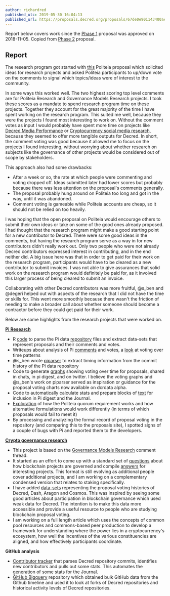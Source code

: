 ```yaml
---
author: richardred
published_utc: 2019-05-30 16:04:13
published_url: https://proposals.decred.org/proposals/67de0e901143400ae2f247391c4d5028719ffea8308fbc5854745ad859fb993f
---
```


Report below covers work since the [Phase 1](https://proposals.decred.org/proposals/c68bb790ba0843980bb9695de4628995e75e0d1f36c992951db49eca7b3b4bcd) proposal was approved on 2018-11-05. Copied from [Phase 2](https://proposals.decred.org/proposals/67de0e901143400ae2f247391c4d5028719ffea8308fbc5854745ad859fb993f) proposal.

## Report

The research program got started with [this](https://proposals.decred.org/proposals/5d9cfb07aefb338ba1b74f97de16ee651beabc851c7f2b5f790bd88aea23b3cb) Politeia proposal which solicited ideas for research projects and asked Politeia participants to up/down vote on the comments to signal which topics/ideas were of interest to the community.

In some ways this worked well. The two highest scoring top level comments are for Politeia Research and Governance Models Research projects. I took these scores as a mandate to spend research program time on these projects. Together they account for the great majority of the time I have spent working on the research program. This suited me well, because they were the projects I found most interesting to work on. Without the comment votes as input I would probably have spent more time on projects like [Decred Media Performance](https://proposals.decred.org/proposals/5d9cfb07aefb338ba1b74f97de16ee651beabc851c7f2b5f790bd88aea23b3cb/comments/13) or [Cryptocurrency social media research](https://proposals.decred.org/proposals/5d9cfb07aefb338ba1b74f97de16ee651beabc851c7f2b5f790bd88aea23b3cb/comments/2), because they seemed to offer more tangible outputs for Decred. In short, the comment voting was good because it allowed me to focus on the projects I found interesting, without worrying about whether research on subjects like the governance of other projects would be considered out of scope by stakeholders.

This approach also had some drawbacks:

- After a week or so, the rate at which people were commenting and voting dropped off. Ideas submitted later had lower scores but probably because there was less attention on the proposal's comments generally.
- The proposal probably hung around on Politeia too long and got in the way, until it was abandoned.
- Comment voting is gameable while Politeia accounts are cheap, so it should not be relied on too heavily.

I was hoping that the open proposal on Politeia would encourage others to submit their own ideas or take on some of the good ones already proposed. I had thought that the research program might make a good starting point for a new contributor to Decred. There were some good ideas in the comments, but having the research program serve as a way in for new contributors didn't really work out. Only two people who were not already Decred contributors expressed interest in contributing, and in the end neither did. A big issue here was that in order to get paid for their work on the research program, participants would have to be cleared as a new contributor to submit invoices. I was not able to give assurances that solid work on the research program would definitely be paid for, as it involved this larger process of being cleared to submit an invoice.

Collaborating with other Decred contributors was more fruitful, @s_ben and @degeri helped out with aspects of the research that I did not have the time or skills for. This went more smoothly because there wasn't the friction of needing to make a broader call about whether someone should become a contractor before they could get paid for their work.

Below are some highlights from the research projects that were worked on.

[**Pi Research**](https://github.com/RichardRed0x/pi-research)

- R [code](https://github.com/RichardRed0x/pi-research/blob/master/data-collection/functions-pi-analysis.R) to parse the Pi data [repository](https://github.com/decred-proposals/mainnet) files and extract data-sets that represent proposals and their comments and votes.
- Writeups about analysis of Pi [comments](https://github.com/RichardRed0x/pi-research/blob/master/analysis/comments-and-updown-votes/comments-analysis-writeup-2018-11-19.md) and votes, a [look](https://github.com/RichardRed0x/pi-research/blob/master/analysis/voting/early-voting-influence.md) at voting over time patterns
- @s_ben wrote [piparser](https://github.com/s-ben/piparser) to extract timing information from the commit history of the Pi data repository
- Code to generate [graphs](https://github.com/RichardRed0x/pi-research/tree/master/analysis/voting/img/new-voting-over-time-graphs) showing voting over time for proposals, shared in chats, in pi digest, and on twitter. I believe the voting graphs and @s_ben's work on piparser served as inspiration or guidance for the proposal voting charts now available on dcrdata alpha.
- Code to automatically calculate stats and prepare blocks of [text](https://github.com/RichardRed0x/pi-research/blob/master/analysis/journal-pi.md) for inclusion in Pi digest and the Journal.
- [Exploration](https://github.com/RichardRed0x/pi-research/blob/master/analysis/voting/quorum-change-examples.md) of how the Politeia quorum requirement works and how alternative formulations would work differently (in terms of which proposals would fail to meet it)
- By processing and analyzing the formal record of proposal voting in the repository (and comparing this to the proposals site), I spotted signs of a couple of bugs with Pi and reported them to the developers.

[**Crypto governance research**](https://github.com/RichardRed0x/crypto-governance-research)

- This project is based on the [Governance Models Research](https://proposals.decred.org/proposals/5d9cfb07aefb338ba1b74f97de16ee651beabc851c7f2b5f790bd88aea23b3cb/comments/14) comment thread.
- It started as an effort to come up with a standard set of [questions](https://github.com/RichardRed0x/crypto-governance-research/blob/master/questions.md) about how blockchain projects are governed and compile [answers](https://github.com/RichardRed0x/crypto-governance-research/tree/master/answers) for interesting projects. This format is still evolving as additional people cover additional projects, and I am working on a complementary condensed version that relates to staking specifically.
- I have added [data-sets](https://github.com/RichardRed0x/crypto-governance-research/tree/master/governance-proposals) representing the proposal voting histories of Decred, Dash, Aragon and Cosmos. This was inspired by seeing some good articles about participation in blockchain governance which used weak data for Decred. The intention is to make this data more accessible and provide a useful resource to people who are studying blockchain proposal voting.
- I am working on a full length article which uses the concepts of common pool resources and commons-based peer production to develop a framework for understanding where the power lies in a cryptocurrency's ecosystem, how well the incentives of the various constituencies are aligned, and how effectively participants coordinate.

**GitHub analysis**

- [Contributor tracker](https://github.com/degeri/decred_contributor_track) that parses Decred repository commits, identifies new contributors and pulls out some stats. This automates the generation of some stats for the Journal.
- [GitHub Bigquery](https://github.com/RichardRed0x/github-bq) repository which obtained bulk GitHub data from the Github timeline and used it to look at forks of Decred repositories and historical activity levels of Decred repositories.

